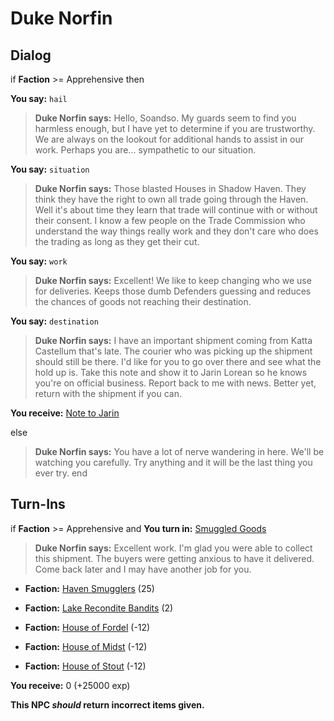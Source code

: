 # Duke Norfin


## Dialog

if **Faction** >= Apprehensive then


**You say:** `hail`




>**Duke Norfin says:** Hello, Soandso. My guards seem to find you harmless enough, but I have yet to determine if you are trustworthy. We are always on the lookout for additional hands to assist in our work. Perhaps you are... sympathetic to our situation.


**You say:** `situation`




>**Duke Norfin says:** Those blasted Houses in Shadow Haven. They think they have the right to own all trade going through the Haven. Well it's about time they learn that trade will continue with or without their consent. I know a few people on the Trade Commission who understand the way things really work and they don't care who does the trading as long as they get their cut.


**You say:** `work`




>**Duke Norfin says:** Excellent! We like to keep changing who we use for deliveries. Keeps those dumb Defenders guessing and reduces the chances of goods not reaching their destination.


**You say:** `destination`




>**Duke Norfin says:** I have an important shipment coming from Katta Castellum that's late. The courier who was picking up the shipment should still be there. I'd like for you to go over there and see what the hold up is. Take this note and show it to Jarin Lorean so he knows you're on official business. Report back to me with news. Better yet, return with the shipment if you can.



**You receive:**  [Note to Jarin](/item/19841)


else


>**Duke Norfin says:** You have a lot of nerve wandering in here. We'll be watching you carefully. Try anything and it will be the last thing you ever try.
end

## Turn-Ins





if **Faction** >= Apprehensive and  **You turn in:** [Smuggled Goods](/item/19840)


>**Duke Norfin says:** Excellent work. I'm glad you were able to collect this shipment. The buyers were getting anxious to have it delivered. Come back later and I may have another job for you.


* __Faction:__ [Haven Smugglers](/faction/1542) (25)


* __Faction:__ [Lake Recondite Bandits](/faction/1559) (2)


* __Faction:__ [House of Fordel](/faction/1510) (-12)


* __Faction:__ [House of Midst](/faction/1511) (-12)


* __Faction:__ [House of Stout](/faction/1512) (-12)


 **You receive:** 0 (+25000 exp)

**This NPC *should* return incorrect items given.**
